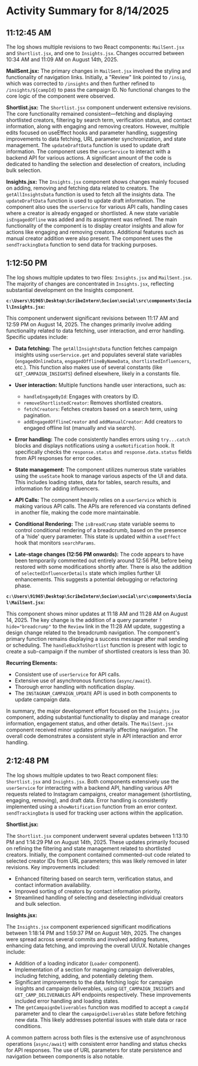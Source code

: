 # Activity Summary for 8/14/2025

## 11:12:45 AM
The log shows multiple revisions to two React components: `MailSent.jsx` and `Shortlist.jsx`, and one to `Insights.jsx`.  Changes occurred between 10:34 AM and 11:09 AM on August 14th, 2025.

**MailSent.jsx:**  The primary changes in `MailSent.jsx` involved the styling and functionality of navigation links. Initially, a "Review" link pointed to `/insig`, which was corrected to `/insights` and then further refined to `/insights/${campId}`  to pass the campaign ID.  No functional changes to the core logic of the component were observed.


**Shortlist.jsx:** The `Shortlist.jsx` component underwent extensive revisions. The core functionality remained consistent—fetching and displaying shortlisted creators, filtering by search term, verification status, and contact information, along with engaging and removing creators.  However, multiple edits focused on useEffect hooks and parameter handling, suggesting improvements to data fetching, URL parameter synchronization, and state management.  The `updateDraftData` function is used to update draft information.  The component uses the `userService` to interact with a backend API for various actions.  A significant amount of the code is dedicated to handling the selection and deselection of creators, including bulk selection.


**Insights.jsx:** The `Insights.jsx` component shows changes mainly focused on adding, removing and fetching data related to creators. The `getAllInsightsData` function is used to fetch all the insights data. The `updateDraftData` function is used to update draft information.  The component also uses the `userService` for various API calls, handling cases where a creator is already engaged or shortlisted.  A new state variable `isEngagedOfline` was added and its assignment was refined.  The main functionality of the component is to display creator insights and allow for actions like engaging and removing creators.  Additional features such as manual creator addition were also present.  The component uses the `sendTrackingData` function to send data for tracking purposes.


## 1:12:50 PM
The log shows multiple updates to two files: `Insights.jsx` and `MailSent.jsx`.  The majority of changes are concentrated in `Insights.jsx`, reflecting substantial development on the Insights component.

**`c:\Users\91965\Desktop\ScribeIntern\Socion\social\src\components\Social\Insights.jsx`:**

This component underwent significant revisions between 11:17 AM and 12:59 PM on August 14, 2025.  The changes primarily involve adding functionality related to data fetching, user interaction, and error handling.  Specific updates include:

* **Data fetching:**  The `getAllInsightsData` function fetches campaign insights using `userService.get` and populates several state variables (`engagedOnlineData`, `engagedOfflineByNameData`, `shortlistedInfluencers`, etc.).  This function also makes use of several constants (like `GET_CAMPAIGN_INSIGHTS`) defined elsewhere, likely in a constants file.

* **User interaction:**  Multiple functions handle user interactions, such as:
    * `handleEngageById`: Engages with creators by ID.
    * `removeShortlistedCreator`: Removes shortlisted creators.
    * `fetchCreators`: Fetches creators based on a search term, using pagination.
    * `addEngagedOfflineCreator` and `addManualCreator`:  Add creators to engaged offline list (manually and via search).

* **Error handling:**  The code consistently handles errors using `try...catch` blocks and displays notifications using a `useNotification` hook.  It specifically checks the `response.status` and `response.data.status` fields from API responses for error codes.

* **State management:**  The component utilizes numerous state variables using the `useState` hook to manage various aspects of the UI and data.  This includes loading states, data for tables, search results, and information for adding influencers.

* **API Calls:** The component heavily relies on a `userService` which is making various API calls.  The APIs are referenced via constants defined in another file, making the code more maintainable.

* **Conditional Rendering:** The `isBreadCrump` state variable seems to control conditional rendering of a breadcrumb, based on the presence of a 'hide' query parameter. This state is updated within a `useEffect` hook that monitors `searchParams`.

* **Late-stage changes (12:56 PM onwards):**  The code appears to have been temporarily commented out entirely around 12:56 PM, before being restored with some modifications shortly after. There is also the addition of `selectedInfluencerDetails` state which implies further UI enhancements.  This suggests a potential debugging or refactoring phase.


**`c:\Users\91965\Desktop\ScribeIntern\Socion\social\src\components\Social\MailSent.jsx`:**

This component shows minor updates at 11:18 AM and 11:28 AM on August 14, 2025.  The key change is the addition of a query parameter `?hide="breadcrump"` to the `Review` link in the 11:28 AM update, suggesting a design change related to the breadcrumb navigation.  The component's primary function remains displaying a success message after mail sending or scheduling. The `handleBackToShortlist` function is present with logic to create a sub-campaign if the number of shortlisted creators is less than 30.


**Recurring Elements:**

* Consistent use of `userService` for API calls.
* Extensive use of asynchronous functions (`async/await`).
* Thorough error handling with notification display.
* The `INSTAGRAM_CAMPAIGN_UPDATE` API is used in both components to update campaign data.


In summary, the major development effort focused on the `Insights.jsx` component, adding substantial functionality to display and manage creator information, engagement status, and other details.  The `MailSent.jsx` component received minor updates primarily affecting navigation.  The overall code demonstrates a consistent style in API interaction and error handling.


## 2:12:48 PM
The log shows multiple updates to two React component files: `Shortlist.jsx` and `Insights.jsx`.  Both components extensively use the `userService` for interacting with a backend API, handling various API requests related to Instagram campaigns, creator management (shortlisting, engaging, removing), and draft data.  Error handling is consistently implemented using a `showNotification` function from an error context.  `sendTrackingData` is used for tracking user actions within the application.

**Shortlist.jsx:**

The `Shortlist.jsx` component underwent several updates between 1:13:10 PM and 1:14:29 PM on August 14th, 2025. These updates primarily focused on refining the filtering and state management related to shortlisted creators.  Initially,  the component contained commented-out code related to selected creator IDs from URL parameters; this was likely removed in later revisions.  Key improvements included:

*   Enhanced filtering based on search term, verification status, and contact information availability.
*   Improved sorting of creators by contact information priority.
*   Streamlined handling of selecting and deselecting individual creators and bulk selection.

**Insights.jsx:**

The `Insights.jsx` component experienced significant modifications between 1:18:14 PM and 1:59:37 PM on August 14th, 2025.  The changes were spread across several commits and  involved adding features, enhancing data fetching, and improving the overall UI/UX. Notable changes include:

*   Addition of a loading indicator (`Loader` component).
*   Implementation of a section for managing campaign deliverables, including fetching, adding, and potentially deleting them.
*   Significant improvements to the data fetching logic for campaign insights and campaign deliverables, using `GET_CAMPAIGN_INSIGHTS` and `GET_CAMP_DELIVERABLES` API endpoints respectively.  These improvements included error handling and loading states.
*   The `getCampaignDeliverables` function was modified to accept a `campId` parameter and to clear the `campaignDeliverables` state before fetching new data.  This likely addresses potential issues with stale data or race conditions.


A common pattern across both files is the extensive use of asynchronous operations (`async/await`) with consistent error handling and status checks for API responses.  The use of URL parameters for state persistence and navigation between components is also notable.
